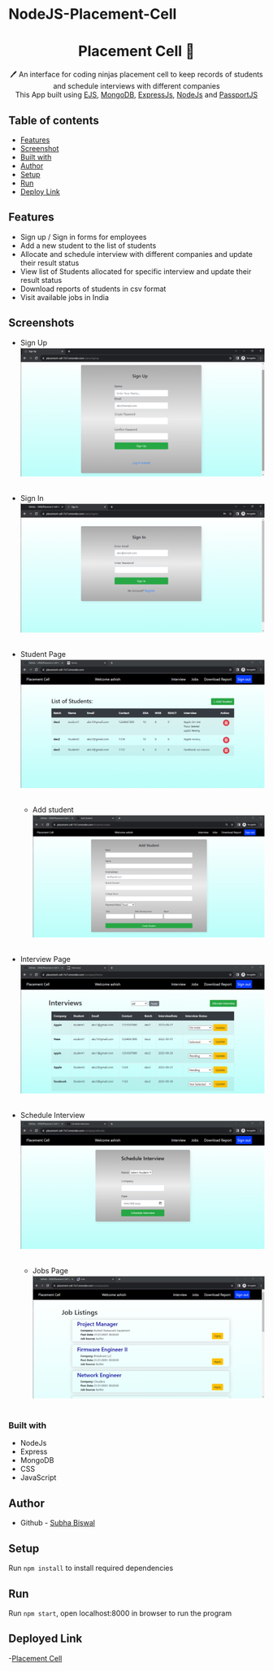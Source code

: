 # NodeJS-Placement-Cell
 <h1 align="center">Placement Cell  📝</h1> 
<p align="center">
 🖊️ An interface for coding ninjas placement cell to keep records of students and schedule interviews with different companies <br>
     This App built using <a href="https://ejs.co/">EJS</a>, <a href="https://www.mongodb.com/">MongoDB</a>, <a href="https://expressjs.com/">ExpressJs</a>, <a href="https://nodejs.org/en/">NodeJs</a> and <a href="http://www.passportjs.org/">PassportJS</a>
</p>

## Table of contents

- [Features](#Features)
- [Screenshot](#Screenshots)
- [Built with](#built-with)
- [Author](#author)
- [Setup](#Setup)
- [Run](#Run)
- [Deploy Link](#deployed-link)


## Features

- Sign up / Sign in forms for employees
- Add a new student to the list of students
- Allocate and schedule interview with different companies and update their result status
- View list of Students allocated for specific interview and update their result status
- Download reports of students in csv format
- Visit available jobs in India

## Screenshots

- Sign Up
  ![Sign-Up](./page-screenshots/sign-up.png)<br /><br />

- Sign In
  ![Sign-In](./page-screenshots/sign-in-page.png)<br /><br />

- Student Page
  ![Student-Page](./page-screenshots/home-page.png)<br /><br />

  - Add student
  ![Add-Student](./page-screenshots/add-students-page.png)<br /><br />

- Interview Page
  ![Interview-Page](./page-screenshots/interviews-list-page.png)<br /><br />

- Schedule Interview
  ![Interview](./page-screenshots/Allocate-interview-page.png)<br /><br />

  - Jobs Page
  ![Add-Student](./page-screenshots/jobs-page.png)<br /><br />

### Built with

- NodeJs
- Express
- MongoDB
- CSS
- JavaScript

## Author

- Github - [Subha Biswal](https://github.com/20SB)

## Setup

Run `npm install` to install required dependencies

## Run

Run `npm start`, open localhost:8000 in browser to run the program

## Deployed Link

-[Placement Cell](https://placement-cell-7ci7.onrender.com)